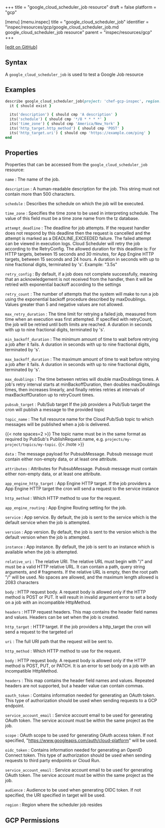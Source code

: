 +++
title = "google_cloud_scheduler_job resource"
draft = false
platform = "gcp"

[menu]
  [menu.inspec]
    title = "google_cloud_scheduler_job"
    identifier = "inspec/resources/gcp/google_cloud_scheduler_job.md google_cloud_scheduler_job resource"
    parent = "inspec/resources/gcp"
+++

[\[edit on GitHub\]](https://github.com/inspec/inspec-gcp/blob/master/docs/resources/google_cloud_scheduler_job.md)

## Syntax

A `google_cloud_scheduler_job` is used to test a Google Job resource

## Examples

```ruby
describe google_cloud_scheduler_job(project: 'chef-gcp-inspec', region: us-central1, name: 'job-name') do
  it { should exist }

  its('description') { should cmp 'A description' }
  its('schedule') { should cmp '*/8 * * * *' }
  its('time_zone') { should cmp 'America/New_York' }
  its('http_target.http_method') { should cmp 'POST' }
  its('http_target.uri') { should cmp 'https://example.com/ping' }
end
```

## Properties

Properties that can be accessed from the `google_cloud_scheduler_job` resource:

`name`
: The name of the job.

`description`
: A human-readable description for the job. This string must not contain more than 500 characters.

`schedule`
: Describes the schedule on which the job will be executed.

`time_zone`
: Specifies the time zone to be used in interpreting schedule. The value of this field must be a time zone name from the tz database.

`attempt_deadline`
: The deadline for job attempts. If the request handler does not respond by this deadline then the request is cancelled and the attempt is marked as a DEADLINE_EXCEEDED failure. The failed attempt can be viewed in execution logs. Cloud Scheduler will retry the job according to the RetryConfig. The allowed duration for this deadline is: For HTTP targets, between 15 seconds and 30 minutes, for App Engine HTTP targets, between 15 seconds and 24 hours. A duration in seconds with up to nine fractional digits, terminated by 's'. Example: "3.5s"

`retry_config`
: By default, if a job does not complete successfully, meaning that an acknowledgement is not received from the handler, then it will be retried with exponential backoff according to the settings

`retry_count`
: The number of attempts that the system will make to run a job using the exponential backoff procedure described by maxDoublings. Values greater than 5 and negative values are not allowed.

`max_retry_duration`
: The time limit for retrying a failed job, measured from time when an execution was first attempted. If specified with retryCount, the job will be retried until both limits are reached. A duration in seconds with up to nine fractional digits, terminated by 's'.

`min_backoff_duration`
: The minimum amount of time to wait before retrying a job after it fails. A duration in seconds with up to nine fractional digits, terminated by 's'.

`max_backoff_duration`
: The maximum amount of time to wait before retrying a job after it fails. A duration in seconds with up to nine fractional digits, terminated by 's'.

`max_doublings`
: The time between retries will double maxDoublings times. A job's retry interval starts at minBackoffDuration, then doubles maxDoublings times, then increases linearly, and finally retries retries at intervals of maxBackoffDuration up to retryCount times.

`pubsub_target`
: Pub/Sub target If the job providers a Pub/Sub target the cron will publish a message to the provided topic

`topic_name`
: The full resource name for the Cloud Pub/Sub topic to which messages will be published when a job is delivered.

  {{< note spaces=2 >}}
  The topic name must be in the same format as required by PubSub's PublishRequest.name, e.g. `projects/my-project/topics/my-topic`.
  {{< /note >}}

`data`
: The message payload for PubsubMessage. Pubsub message must contain either non-empty data, or at least one attribute.

`attributes`
: Attributes for PubsubMessage. Pubsub message must contain either non-empty data, or at least one attribute.

`app_engine_http_target`
: App Engine HTTP target. If the job providers a App Engine HTTP target the cron will send a request to the service instance

`http_method`
: Which HTTP method to use for the request.

`app_engine_routing`
: App Engine Routing setting for the job.

  `service`
  : App service. By default, the job is sent to the service which is the default service when the job is attempted.

  `version`
  : App version. By default, the job is sent to the version which is the default version when the job is attempted.

  `instance`
  : App instance. By default, the job is sent to an instance which is available when the job is attempted.

`relative_uri`
: The relative URI. The relative URL must begin with "/" and must be a valid HTTP relative URL. It can contain a path, query string arguments, and \# fragments. If the relative URL is empty, then the root path "/" will be used. No spaces are allowed, and the maximum length allowed is 2083 characters

`body`
: HTTP request body. A request body is allowed only if the HTTP method is POST or PUT. It will result in invalid argument error to set a body on a job with an incompatible HttpMethod.

`headers`
: HTTP request headers. This map contains the header field names and values. Headers can be set when the job is created.

`http_target`
: HTTP target. If the job providers a http_target the cron will send a request to the targeted url

`uri`
: The full URI path that the request will be sent to.

`http_method`
: Which HTTP method to use for the request.

`body`
: HTTP request body. A request body is allowed only if the HTTP method is POST, PUT, or PATCH. It is an error to set body on a job with an incompatible HttpMethod.

`headers`
: This map contains the header field names and values. Repeated headers are not supported, but a header value can contain commas.

`oauth_token`
: Contains information needed for generating an OAuth token. This type of authorization should be used when sending requests to a GCP endpoint.

  `service_account_email`
  : Service account email to be used for generating OAuth token. The service account must be within the same project as the job.

  `scope`
  : OAuth scope to be used for generating OAuth access token. If not specified, "https://www.googleapis.com/auth/cloud-platform" will be used.

`oidc_token`
: Contains information needed for generating an OpenID Connect token. This type of authorization should be used when sending requests to third party endpoints or Cloud Run.

`service_account_email`
: Service account email to be used for generating OAuth token. The service account must be within the same project as the job.

  `audience`
  : Audience to be used when generating OIDC token. If not specified, the URI specified in target will be used.

`region`
: Region where the scheduler job resides

## GCP Permissions
